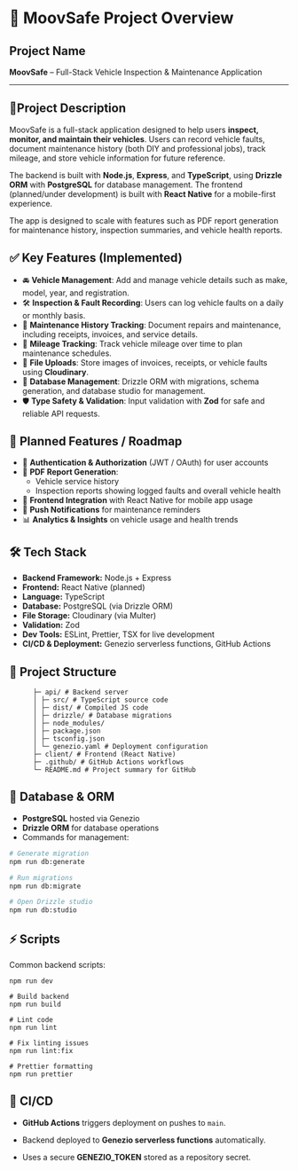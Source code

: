 # 🚗 MoovSafe Project Overview

## Project Name
**MoovSafe** – Full-Stack Vehicle Inspection & Maintenance Application

---

## 📝Project Description
MoovSafe is a full-stack application designed to help users **inspect, monitor, and maintain their vehicles**. Users can record vehicle faults, document maintenance history (both DIY and professional jobs), track mileage, and store vehicle information for future reference.  

The backend is built with **Node.js**, **Express**, and **TypeScript**, using **Drizzle ORM** with **PostgreSQL** for database management. The frontend (planned/under development) is built with **React Native** for a mobile-first experience.  

The app is designed to scale with features such as PDF report generation for maintenance history, inspection summaries, and vehicle health reports.



## ✅ Key Features (Implemented)
- 🚘 **Vehicle Management**: Add and manage vehicle details such as make, model, year, and registration.  
- 🛠️ **Inspection & Fault Recording**: Users can log vehicle faults on a daily or monthly basis.  
- 🔧 **Maintenance History Tracking**: Document repairs and maintenance, including receipts, invoices, and service details.  
- 📏 **Mileage Tracking**: Track vehicle mileage over time to plan maintenance schedules.  
- 📸 **File Uploads**: Store images of invoices, receipts, or vehicle faults using **Cloudinary**.  
- 💾 **Database Management**: Drizzle ORM with migrations, schema generation, and database studio for management.  
- 🛡️ **Type Safety & Validation**: Input validation with **Zod** for safe and reliable API requests.



## 🚀 Planned Features / Roadmap
- 🔐 **Authentication & Authorization** (JWT / OAuth) for user accounts  
- 📄 **PDF Report Generation**:
  - Vehicle service history  
  - Inspection reports showing logged faults and overall vehicle health  
- 📱 **Frontend Integration** with React Native for mobile app usage  
- 🔔 **Push Notifications** for maintenance reminders  
- 📊 **Analytics & Insights** on vehicle usage and health trends  


## 🛠️ Tech Stack
- **Backend Framework:** Node.js + Express  
- **Frontend:** React Native (planned)  
- **Language:** TypeScript  
- **Database:** PostgreSQL (via Drizzle ORM)  
- **File Storage:** Cloudinary (via Multer)  
- **Validation:** Zod  
- **Dev Tools:** ESLint, Prettier, TSX for live development  
- **CI/CD & Deployment:** Genezio serverless functions, GitHub Actions  



## 📁 Project Structure

  ```moovSafe/  
        ├─ api/ # Backend server  
        │ ├─ src/ # TypeScript source code  
        │ ├─ dist/ # Compiled JS code  
        │ ├─ drizzle/ # Database migrations  
        │ ├─ node_modules/  
        │ ├─ package.json  
        │ ├─ tsconfig.json  
        │ └─ genezio.yaml # Deployment configuration  
        ├─ client/ # Frontend (React Native)  
        ├─ .github/ # GitHub Actions workflows  
        └─ README.md # Project summary for GitHub
```





## 💾 Database & ORM
- **PostgreSQL** hosted via Genezio  
- **Drizzle ORM** for database operations  
- Commands for management:

```bash
# Generate migration
npm run db:generate

# Run migrations
npm run db:migrate

# Open Drizzle studio
npm run db:studio
```
## ⚡ Scripts

Common backend scripts:

```# Start backend in dev mode
npm run dev

# Build backend
npm run build

# Lint code
npm run lint

# Fix linting issues
npm run lint:fix

# Prettier formatting
npm run prettier
```



## 🔄 CI/CD

-   **GitHub Actions** triggers deployment on pushes to `main`.
    
-   Backend deployed to **Genezio serverless functions** automatically.
    
-   Uses a secure **GENEZIO_TOKEN** stored as a repository secret.

